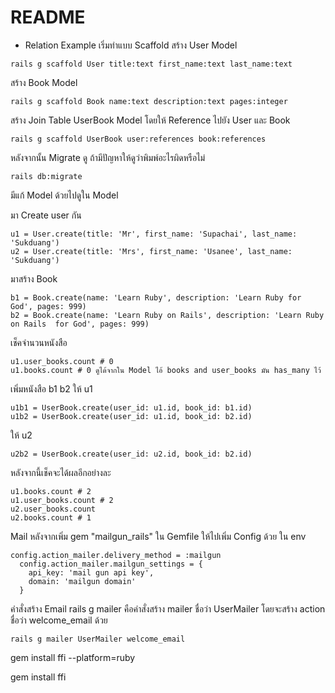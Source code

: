 # README


* Relation Example
เริ่มทำแบบ Scaffold
สร้าง User Model
```
rails g scaffold User title:text first_name:text last_name:text
```

สร้าง Book Model
```
rails g scaffold Book name:text description:text pages:integer
```

สร้าง Join Table UserBook Model โดยให้ Reference ไปยัง User และ Book
```
rails g scaffold UserBook user:references book:references
```

หลังจากนั้น Migrate ดู ถ้ามีปัญหาให้ดูว่าพิมพ์อะไรผิดหรือไม่
```
rails db:migrate
```

มีแก้ Model ด้วยไปดูใน Model

มา Create user กัน
```
u1 = User.create(title: 'Mr', first_name: 'Supachai', last_name: 'Sukduang')
u2 = User.create(title: 'Mrs', first_name: 'Usanee', last_name: 'Sukduang')
```

มาสร้าง Book
```
b1 = Book.create(name: 'Learn Ruby', description: 'Learn Ruby for God', pages: 999)
b2 = Book.create(name: 'Learn Ruby on Rails', description: 'Learn Ruby on Rails  for God', pages: 999)
```

เช็คจำนวนหนังสือ
```
u1.user_books.count # 0
u1.books.count # 0 ดูได้จากใน Model ไอ้ books and user_books มัน has_many ไว้
```

เพิ่มหนังสือ b1 b2 ให้ u1
```
u1b1 = UserBook.create(user_id: u1.id, book_id: b1.id)
u1b2 = UserBook.create(user_id: u1.id, book_id: b2.id)
```

ให้ u2
```
u2b2 = UserBook.create(user_id: u2.id, book_id: b2.id)
```

หลังจากนี้เช็คจะได้ผลอีกอย่างละ
```
u1.books.count # 2
u1.user_books.count # 2
u2.user_books.count
u2.books.count # 1
```


Mail
หลังจากเพิ่ม gem "mailgun_rails" ใน Gemfile ให้ไปเพิ่ม Config ด้วย
ใน env
```
config.action_mailer.delivery_method = :mailgun
  config.action_mailer.mailgun_settings = {
    api_key: 'mail gun api key',
    domain: 'mailgun domain'
  }
```


คำสั่งสร้าง Email 
rails g mailer คือคำสั่งสร้าง mailer ชื่อว่า UserMailer โดยจะสร้าง action ชื่อว่า welcome_email ด้วย
```
rails g mailer UserMailer welcome_email
```


gem install ffi --platform=ruby

gem install ffi